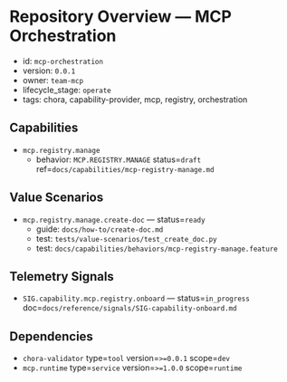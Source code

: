 # Repository Overview — MCP Orchestration

- id: `mcp-orchestration`
- version: `0.0.1`
- owner: `team-mcp`
- lifecycle_stage: `operate`
- tags: chora, capability-provider, mcp, registry, orchestration

## Capabilities
- `mcp.registry.manage`
  - behavior: `MCP.REGISTRY.MANAGE` status=`draft` ref=`docs/capabilities/mcp-registry-manage.md`

## Value Scenarios
- `mcp.registry.manage.create-doc` — status=`ready`
  - guide: `docs/how-to/create-doc.md`
  - test: `tests/value-scenarios/test_create_doc.py`
  - test: `docs/capabilities/behaviors/mcp-registry-manage.feature`

## Telemetry Signals
- `SIG.capability.mcp.registry.onboard` — status=`in_progress` doc=`docs/reference/signals/SIG-capability-onboard.md`

## Dependencies
- `chora-validator` type=`tool` version=`>=0.0.1` scope=`dev`
- `mcp.runtime` type=`service` version=`>=1.0.0` scope=`runtime`

